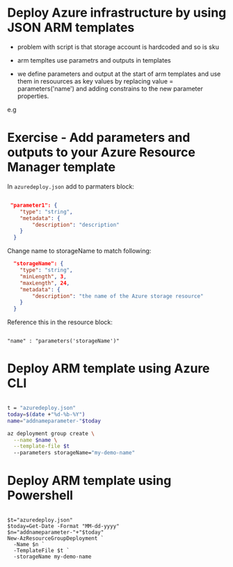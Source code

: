 # Deploy Azure infrastructure by using JSON ARM templates

- problem with script is that storage account is hardcoded and so is sku

- arm templtes use parametrs and outputs in templates

- we define parameters and output at the start of arm templates
and use them in resouurces as key values by replacing
value = parameters('name') and adding constrains to the new parameter properties.

e.g


# Exercise - Add parameters and outputs to your Azure Resource Manager template

In `azuredeploy.json` add to parmaters block:

```json

 "parameter1": {
    "type": "string",
    "metadata": {
        "description": "description"
    }
  }
```

Change name to storageName to match following:

```json
  "storageName": {
    "type": "string",
    "minLength", 3,
    "maxLength", 24,
    "metadata": {
        "description": "the name of the Azure storage resource"
    }
  }
```

Reference this in the resource block:

```jsom

"name" : "parameters('storageName')"

```

# Deploy ARM template using Azure CLI

```bash

t = "azuredeploy.json"
today=$(date +"%d-%b-%Y")
name="addnameparameter-"$today

az deployment group create \
  --name $name \
  --template-file $t
  --parameters storageName="my-demo-name"
```

# Deploy ARM template using Powershell

```pwsh

$t="azuredeploy.json"
$today=Get-Date -Format "MM-dd-yyyy"
$n="addnameparameter-"+"$today"
New-AzResourceGroupDeployment `
  -Name $n `
  -TemplateFile $t `
  -storageName my-demo-name
  
```

  